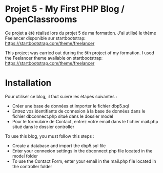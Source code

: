 # Projet 5 - My First PHP Blog / OpenClassrooms


Ce projet a été réalisé lors du projet 5 de ma formation. J'ai utilisé le thème Feelancer disponible sur startbootstrap: https://startbootstrap.com/theme/freelancer


This project was carried out during the 5th project of my formation. I used the Feelancer theme available on startbootstrap: https://startbootstrap.com/theme/freelancer



# Installation
Pour utiliser ce blog, il faut suivre les étapes suivantes :

- Créer une base de données et importer le fichier dbp5.sql
- Entrez vos identifiants de connexion à la base de données dans le fichier dbconnect.php situé dans le dossier model
- Pour le formulaire de Contact, entrez votre email dans le fichier mail.php situé dans le dossier controller


To use this blog, you must follow this steps :

- Create a database and import the dbp5.sql file
- Enter your connexion settings in the dbconnect.php file located in the model folder
- To use the Contact Form, enter your email in the mail.php file located in the controller folder
